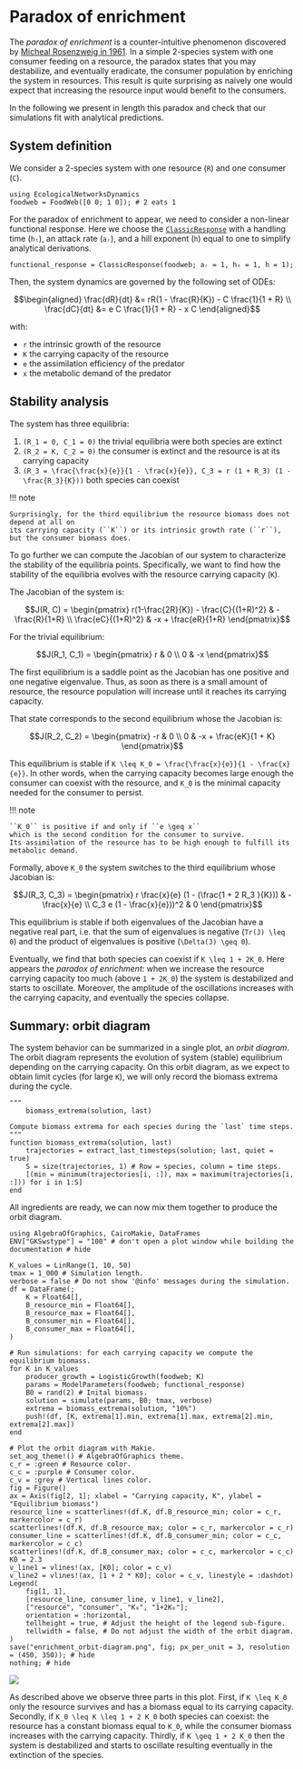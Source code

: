 # Paradox of enrichment

The *paradox of enrichment* is a counter-intuitive phenomenon discovered by
[Micheal Rosenzweig in 1961](https://www.science.org/doi/10.1126/science.171.3969.385).
In a simple 2-species system with one consumer feeding on a resource,
the paradox states that you may destabilize, and eventually eradicate,
the consumer population by enriching the system in resources.
This result is quite surprising as naively
one would expect that increasing the resource input would benefit to the consumers.

In the following we present in length this paradox
and check that our simulations fit with analytical predictions.

## System definition

We consider a 2-species system with one resource (``R``) and one consumer (``C``).

```@example econetd
using EcologicalNetworksDynamics
foodweb = FoodWeb([0 0; 1 0]); # 2 eats 1
```

For the paradox of enrichment to appear,
we need to consider a non-linear functional response.
Here we choose the [`ClassicResponse`](@ref)
with a handling time (`hₜ`), an attack rate (`aᵣ`), and a hill exponent (`h`) equal to one
to simplify analytical derivations.

```@example econetd
functional_response = ClassicResponse(foodweb; aᵣ = 1, hₜ = 1, h = 1);
```

Then, the system dynamics are governed by the following set of ODEs:

```math
\begin{aligned}
\frac{dR}{dt} &= rR(1 - \frac{R}{K}) - C \frac{1}{1 + R} \\
\frac{dC}{dt} &= e C \frac{1}{1 + R} - x C
\end{aligned}
```

with:

  - ``r`` the intrinsic growth of the resource
  - ``K`` the carrying capacity of the resource
  - ``e`` the assimilation efficiency of the predator
  - ``x`` the metabolic demand of the predator

## Stability analysis

The system has three equilibria:

 1. ``(R_1 = 0, C_1 = 0)`` the trivial equilibria were both species are extinct
 2. ``(R_2 = K, C_2 = 0)`` the consumer is extinct and the resource is at its carrying capacity
 3. ``(R_3 = \frac{\frac{x}{e}}{1 - \frac{x}{e}}, C_3 = r (1 + R_3) (1 - \frac{R_3}{K}))``
    both species can coexist

!!! note
    
    Surprisingly, for the third equilibrium the resource biomass does not depend at all on
    its carrying capacity (``K``) or its intrinsic growth rate (``r``),
    but the consumer biomass does.

To go further we can compute the Jacobian of our system
to characterize the stability of the equilibria points.
Specifically, we want to find how the stability of the equilibria
evolves with the resource carrying capacity (``K``).

The Jacobian of the system is:

```math
J(R, C) =
\begin{pmatrix}
r(1-\frac{2R}{K}) - \frac{C}{(1+R)^2} & - \frac{R}{1+R} \\
\frac{eC}{(1+R)^2} & -x + \frac{eR}{1+R}
\end{pmatrix}
```

For the trivial equilibrium:

```math
J(R_1, C_1) =
\begin{pmatrix}
r  & 0 \\
0 & -x
\end{pmatrix}
```

The first equilibrium is a saddle point as
the Jacobian has one positive and one negative eigenvalue.
Thus, as soon as there is a small amount of resource,
the resource population will increase until it reaches its carrying capacity.

That state corresponds to the second equilibrium whose the Jacobian is:

```math
J(R_2, C_2) =
\begin{pmatrix}
-r  & 0 \\
0 & -x + \frac{eK}{1 + K}
\end{pmatrix}
```

This equilibrium is stable if ``K \leq K_0 = \frac{\frac{x}{e}}{1 - \frac{x}{e}}``.
In other words, when the carrying capacity becomes large enough
the consumer can coexist with the resource,
and ``K_0`` is the minimal capacity needed for the consumer to persist.

!!! note
    
    ``K_0`` is positive if and only if ``e \geq x``
    which is the second condition for the consumer to survive.
    Its assimilation of the resource has to be high enough to fulfill its metabolic demand.

Formally, above ``K_0`` the system switches to the third equilibrium whose Jacobian is:

```math
J(R_3, C_3) =
\begin{pmatrix}
r \frac{x}{e} (1 - (\frac{1 + 2 R_3 }{K})) & - \frac{x}{e} \\
C_3 e (1 - \frac{x}{e}))^2 & 0
\end{pmatrix}
```

This equilibrium is stable if both eigenvalues of the Jacobian have a negative real part,
i.e. that the sum of eigenvalues is negative (``Tr(J) \leq 0``)
and the product of eigenvalues is positive (``\Delta(J) \geq 0``).

Eventually, we find that both species can coexist if
``K \leq 1 + 2K_0``.
Here appears the *paradox of enrichment*:
when we increase the resource carrying capacity too much (above ``1 + 2K_0``)
the system is destabilized and starts to oscillate.
Moreover, the amplitude of the oscillations increases with the carrying capacity,
and eventually the species collapse.

## Summary: orbit diagram

The system behavior can be summarized in a single plot, an *orbit diagram*.
The orbit diagram represents the evolution of system (stable) equilibrium
depending on the carrying capacity.
On this orbit diagram, as we expect to obtain limit cycles (for large `K`),
we will only record the biomass extrema during the cycle.

```@example econetd
"""
    biomass_extrema(solution, last)

Compute biomass extrema for each species during the `last` time steps.
"""
function biomass_extrema(solution, last)
    trajectories = extract_last_timesteps(solution; last, quiet = true)
    S = size(trajectories, 1) # Row = species, column = time steps.
    [(min = minimum(trajectories[i, :]), max = maximum(trajectories[i, :])) for i in 1:S]
end
```

All ingredients are ready, we can now mix them together to produce the orbit diagram.

```@example econetd
using AlgebraOfGraphics, CairoMakie, DataFrames
ENV["GKSwstype"] = "100" # don't open a plot window while building the documentation # hide

K_values = LinRange(1, 10, 50)
tmax = 1_000 # Simulation length.
verbose = false # Do not show '@info' messages during the simulation.
df = DataFrame(;
    K = Float64[],
    B_resource_min = Float64[],
    B_resource_max = Float64[],
    B_consumer_min = Float64[],
    B_consumer_max = Float64[],
)

# Run simulations: for each carrying capacity we compute the equilibrium biomass.
for K in K_values
    producer_growth = LogisticGrowth(foodweb; K)
    params = ModelParameters(foodweb; functional_response)
    B0 = rand(2) # Inital biomass.
    solution = simulate(params, B0; tmax, verbose)
    extrema = biomass_extrema(solution, "10%")
    push!(df, [K, extrema[1].min, extrema[1].max, extrema[2].min, extrema[2].max])
end

# Plot the orbit diagram with Makie.
set_aog_theme!() # AlgebraOfGraphics theme.
c_r = :green # Resource color.
c_c = :purple # Consumer color.
c_v = :grey # Vertical lines color.
fig = Figure()
ax = Axis(fig[2, 1]; xlabel = "Carrying capacity, K", ylabel = "Equilibrium biomass")
resource_line = scatterlines!(df.K, df.B_resource_min; color = c_r, markercolor = c_r)
scatterlines!(df.K, df.B_resource_max; color = c_r, markercolor = c_r)
consumer_line = scatterlines!(df.K, df.B_consumer_min; color = c_c, markercolor = c_c)
scatterlines!(df.K, df.B_consumer_max; color = c_c, markercolor = c_c)
K0 = 2.3
v_line1 = vlines!(ax, [K0]; color = c_v)
v_line2 = vlines!(ax, [1 + 2 * K0]; color = c_v, linestyle = :dashdot)
Legend(
    fig[1, 1],
    [resource_line, consumer_line, v_line1, v_line2],
    ["resource", "consumer", "K₀", "1+2K₀"];
    orientation = :horizontal,
    tellheight = true, # Adjust the height of the legend sub-figure.
    tellwidth = false, # Do not adjust the width of the orbit diagram.
)
save("enrichment_orbit-diagram.png", fig; px_per_unit = 3, resolution = (450, 350)); # hide
nothing; # hide
```

![](enrichment_orbit-diagram.png)

As described above we observe three parts in this plot.
First, if ``K \leq K_0`` only the resource survives
and has a biomass equal to its carrying capacity.
Secondly, if ``K_0 \leq K \leq 1 + 2 K_0`` both species can coexist:
the resource has a constant biomass equal to ``K_0``,
while the consumer biomass increases with the carrying capacity.
Thirdly, if ``K \geq 1 + 2 K_0`` then the system is destabilized and starts to oscillate
resulting eventually in the extinction of the species.
